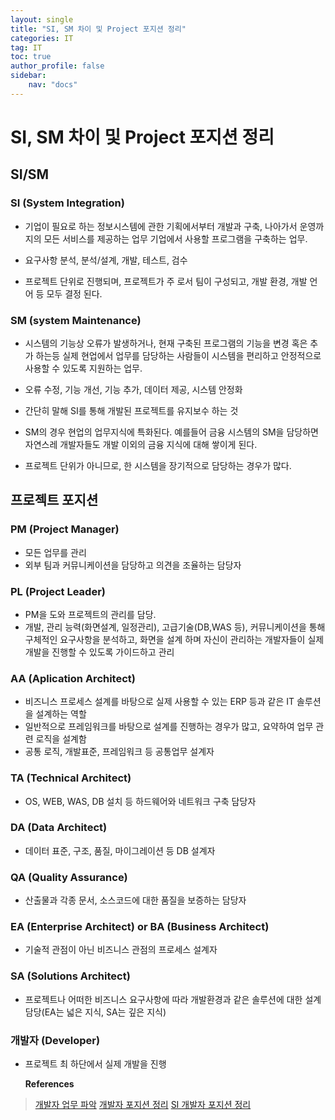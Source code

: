 ```yaml
---
layout: single
title: "SI, SM 차이 및 Project 포지션 정리"
categories: IT
tag: IT
toc: true
author_profile: false
sidebar: 
    nav: "docs"
---
```

# SI, SM 차이 및 Project 포지션 정리
 
## SI/SM

### SI (System Integration)

-  기업이 필요로 하는 정보시스템에 관한 기획에서부터 개발과 구축, 나아가서 운영까지의 모든 서비스를 제공하는 업무 기업에서 사용할 프로그램을 구축하는 업무.

-  요구사항 분석,  분석/설계, 개발, 테스트, 검수

-  프로젝트 단위로 진행되며, 프로젝트가 주 로서 팀이 구성되고, 개발 환경, 개발 언어 등 모두 결정 된다.

### SM (system Maintenance)

-  시스템의 기능상 오류가 발생하거나, 현재 구축된 프로그램의 기능을 변경 혹은 추가 하는등 실제 현업에서 업무를 담당하는 사람들이 시스템을 편리하고 안정적으로 사용할 수 있도록 지원하는 업무.

- 오류 수정, 기능 개선, 기능 추가, 데이터 제공, 시스템 안정화

- 간단히 말해 SI를 통해 개발된 프로젝트를 유지보수 하는 것

- SM의 경우 현업의 업무지식에 특화된다. 예를들어 금융 시스템의 SM을 담당하면 자연스레 개발자들도 개발 이외의 금융 지식에 대해 쌓이게 된다.

- 프로젝트 단위가 아니므로, 한 시스템을 장기적으로 담당하는 경우가 많다. 

## 프로젝트 포지션

### PM (Project Manager)
- 모든 업무를 관리
- 외부 팀과 커뮤니케이션을 담당하고 의견을 조율하는 담당자

### PL (Project Leader)
- PM을 도와 프로젝트의 관리를 담당.
- 개발, 관리 능력(화면설계, 일정관리), 고급기술(DB,WAS 등), 커뮤니케이션을 통해 구체적인 요구사항을 분석하고, 화면을 설계 하며 자신이 관리하는 개발자들이 실제 개발을 진행할 수 있도록 가이드하고 관리

### AA (Aplication Architect)
- 비즈니스 프로세스 설계를 바탕으로 실제 사용할 수 있는 ERP 등과 같은 IT 솔루션을 설계하는 역할
- 일반적으로 프레임워크를 바탕으로 설계를 진행하는 경우가 많고, 요약하여 업무 관련 로직을 설계함
- 공통 로직, 개발표준, 프레임워크 등 공통업무 설계자

### TA (Technical Architect)
- OS, WEB, WAS, DB 설치 등 하드웨어와 네트워크 구축 담당자

### DA (Data Architect)
- 데이터 표준, 구조, 품질, 마이그레이션 등 DB 설계자

### QA (Quality Assurance)
- 산출물과 각종 문서,  소스코드에 대한 품질을 보증하는 담당자

### EA (Enterprise Architect) or BA (Business Architect)
- 기술적 관점이 아닌 비즈니스 관점의 프로세스 설계자

### SA (Solutions Architect)
- 프로젝트나 어떠한 비즈니스 요구사항에 따라 개발환경과 같은 솔루션에 대한 설계 담당(EA는 넓은 지식, SA는 깊은 지식)

### 개발자 (Developer)
- 프로젝트 최 하단에서 실제 개발을 진행

  **References**
>[개발자 업무 파악](https://bnitech.tistory.com/19)
>[개발자 포지션 정리](https://unit-15.tistory.com/109?category=536717)
>[SI 개발자 포지션 정리](https://ssj9902.tistory.com/entry/IT-%EA%B0%9C%EB%B0%9C-%ED%94%84%EB%A1%9C%EC%A0%9D%ED%8A%B8-%ED%8F%AC%EC%A7%80%EC%85%98-%EC%A0%95%EB%A6%AC-SI-%EC%97%85%EB%AC%B4-%ED%8F%AC%EC%A7%80%EC%85%98)